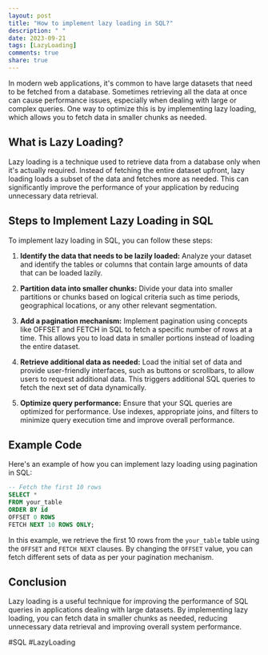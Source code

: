 ```yaml
---
layout: post
title: "How to implement lazy loading in SQL?"
description: " "
date: 2023-09-21
tags: [LazyLoading]
comments: true
share: true
---
```


In modern web applications, it's common to have large datasets that need to be fetched from a database. Sometimes retrieving all the data at once can cause performance issues, especially when dealing with large or complex queries. One way to optimize this is by implementing lazy loading, which allows you to fetch data in smaller chunks as needed.

## What is Lazy Loading?

Lazy loading is a technique used to retrieve data from a database only when it's actually required. Instead of fetching the entire dataset upfront, lazy loading loads a subset of the data and fetches more as needed. This can significantly improve the performance of your application by reducing unnecessary data retrieval.

## Steps to Implement Lazy Loading in SQL

To implement lazy loading in SQL, you can follow these steps:

1. **Identify the data that needs to be lazily loaded:** Analyze your dataset and identify the tables or columns that contain large amounts of data that can be loaded lazily.

2. **Partition data into smaller chunks:** Divide your data into smaller partitions or chunks based on logical criteria such as time periods, geographical locations, or any other relevant segmentation.

3. **Add a pagination mechanism:** Implement pagination using concepts like OFFSET and FETCH in SQL to fetch a specific number of rows at a time. This allows you to load data in smaller portions instead of loading the entire dataset.

4. **Retrieve additional data as needed:** Load the initial set of data and provide user-friendly interfaces, such as buttons or scrollbars, to allow users to request additional data. This triggers additional SQL queries to fetch the next set of data dynamically.

5. **Optimize query performance:** Ensure that your SQL queries are optimized for performance. Use indexes, appropriate joins, and filters to minimize query execution time and improve overall performance.

## Example Code

Here's an example of how you can implement lazy loading using pagination in SQL:

```sql
-- Fetch the first 10 rows
SELECT *
FROM your_table
ORDER BY id
OFFSET 0 ROWS
FETCH NEXT 10 ROWS ONLY;
```

In this example, we retrieve the first 10 rows from the `your_table` table using the `OFFSET` and `FETCH NEXT` clauses. By changing the `OFFSET` value, you can fetch different sets of data as per your pagination mechanism.

## Conclusion

Lazy loading is a useful technique for improving the performance of SQL queries in applications dealing with large datasets. By implementing lazy loading, you can fetch data in smaller chunks as needed, reducing unnecessary data retrieval and improving overall system performance.

#SQL #LazyLoading